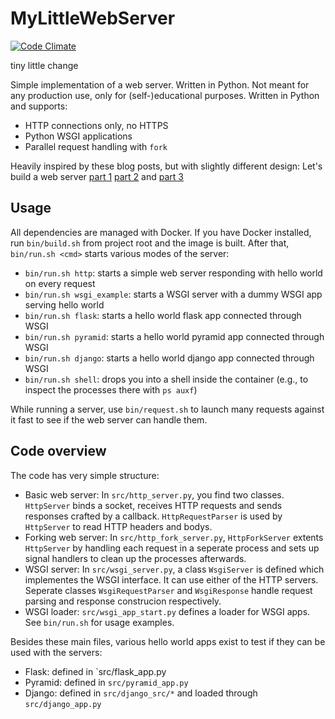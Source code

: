 # MyLittleWebServer

[![Code Climate](https://codeclimate.com/github/DominicBreuker/mylittlewebserver.png)](https://codeclimate.com/github/DominicBreuker/mylittlewebserver)

tiny little change

Simple implementation of a web server.
Written in Python.
Not meant for any production use, only for (self-)educational purposes.
Written in Python and supports:
- HTTP connections only, no HTTPS
- Python WSGI applications
- Parallel request handling with `fork`

Heavily inspired by these blog posts, but with slightly different design: Let's build a web server [part 1](https://ruslanspivak.com/lsbaws-part1/) [part 2](https://ruslanspivak.com/lsbaws-part2/) and [part 3](https://ruslanspivak.com/lsbaws-part3/)

## Usage

All dependencies are managed with Docker.
If you have Docker installed, run `bin/build.sh` from project root and the image is built.
After that, `bin/run.sh <cmd>` starts various modes of the server:
- `bin/run.sh http`: starts a simple web server responding with hello world on every request
- `bin/run.sh wsgi_example`: starts a WSGI server with a dummy WSGI app serving hello world
- `bin/run.sh flask`: starts a hello world flask app connected through WSGI
- `bin/run.sh pyramid`: starts a hello world pyramid app connected through WSGI
- `bin/run.sh django`: starts a hello world django app connected through WSGI
- `bin/run.sh shell`: drops you into a shell inside the container (e.g., to inspect the processes there with `ps auxf`)

While running a server, use `bin/request.sh` to launch many requests against it fast to see if the web server can handle them.

## Code overview

The code has very simple structure:
- Basic web server: In `src/http_server.py`, you find two classes. `HttpServer` binds a socket, receives HTTP requests and sends responses crafted by a callback. `HttpRequestParser` is used by `HttpServer` to read HTTP headers and bodys.
- Forking web server: In `src/http_fork_server.py`, `HttpForkServer` extents `HttpServer` by handling each request in a seperate process and sets up signal handlers to clean up the processes afterwards.
- WSGI server: In `src/wsgi_server.py`, a class `WsgiServer` is defined which implementes the WSGI interface. It can use either of the HTTP servers. Seperate classes `WsgiRequestParser` and `WsgiResponse` handle request parsing and response construcion respectively.
- WSGI loader: `src/wsgi_app_start.py` defines a loader for WSGI apps. See `bin/run.sh` for usage examples.

Besides these main files, various hello world apps exist to test if they can be used with the servers:
- Flask: defined in `src/flask_app.py
- Pyramid: defined in `src/pyramid_app.py`
- Django: defined in `src/django_src/*` and loaded through `src/django_app.py`
